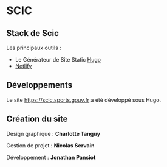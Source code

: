 # SCIC 

## Stack de Scic
Les principaux outils :
- Le Générateur de Site Static [Hugo](gohugo.io)
- [Netlify](https://app.netlify.com/)

## Développements

Le site https://scic.sports.gouv.fr a été développé sous Hugo.

## Création du site

Design graphique : **Charlotte Tanguy**

Gestion de projet : **Nicolas Servain**

Développement : **Jonathan Pansiot**
